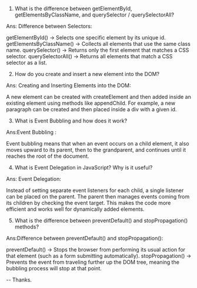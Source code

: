 1. What is the difference between getElementById, getElementsByClassName, and querySelector / querySelectorAll?

Ans: Difference between Selectors: 

getElementById() → Selects one specific element by its unique id.
getElementsByClassName() → Collects all elements that use the same class name.
querySelector() → Returns only the first element that matches a CSS selector.
querySelectorAll() → Returns all elements that match a CSS selector as a list.

2. How do you create and insert a new element into the DOM?

Ans: Creating and Inserting Elements into the DOM:

A new element can be created with createElement and then added inside an existing element using methods like appendChild. For example, a new paragraph can be created and then placed inside a div with a given id.

3. What is Event Bubbling and how does it work?

Ans:Event Bubbling :

Event bubbling means that when an event occurs on a child element, it also moves upward to its parent, then to the grandparent, and continues until it reaches the root of the document.

4. What is Event Delegation in JavaScript? Why is it useful?

Ans: Event Delegation: 

Instead of setting separate event listeners for each child, a single listener can be placed on the parent. The parent then manages events coming from its children by checking the event target. This makes the code more efficient and works well for dynamically added elements.

5. What is the difference between preventDefault() and stopPropagation() methods?

Ans:Difference between preventDefault() and stopPropagation(): 

preventDefault() → Stops the browser from performing its usual action for that element (such as a form submitting automatically).
stopPropagation() → Prevents the event from traveling further up the DOM tree, meaning the bubbling process will stop at that point.


 -- Thanks.
